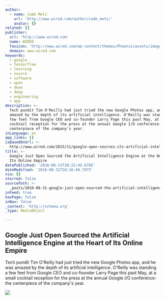 ```yaml
---
author:
  - name: Cade Metz
    url: 'http://www.wired.com/author/cade_metz/'
    avatar: {}
related: []
publisher:
  url: 'http://www.wired.com'
  name: WIRED
  favicon: 'http://www.wired.com/wp-content/themes/Phoenix/assets/images/favicon.ico'
  domain: www.wired.com
keywords:
  - google
  - tensorflow
  - learning
  - source
  - software
  - open
  - dean
  - deep
  - engineering
  - app
description: >-
  Tech pundit Tim O'Reilly had just tried the new Google Photos app, and he was
  amazed by the depth of its artificial intelligence. O'Reilly was standing a
  few feet from Google CEO and co-founder Larry Page this past May, at a small
  cocktail reception for the press at the annual Google I/O conference-the
  centerpiece of the company's year.
inLanguage: en
app_links: []
isBasedOnUrl: >-
  http://www.wired.com/2015/11/google-open-sources-its-artificial-intelligence-engine/
title: >-
  Google Just Open Sourced the Artificial Intelligence Engine at the Heart of
  Its Online Empire
datePublished: '2016-08-31T18:22:45.670Z'
dateModified: '2016-08-31T18:16:48.797Z'
via: {}
starred: false
sourcePath: >-
  _posts/2016-08-31-google-just-open-sourced-the-artificial-intelligence-engine.md
inFeed: true
hasPage: false
inNav: false
_context: 'http://schema.org'
_type: MediaObject

---
```

<article style=""><h1>Google Just Open Sourced the Artificial Intelligence Engine at the Heart of Its Online Empire</h1><p>Tech pundit Tim O'Reilly had just tried the new Google Photos app, and he was amazed by the depth of its artificial intelligence. O'Reilly was standing a few feet from Google CEO and co-founder Larry Page this past May, at a small cocktail reception for the press at the annual Google I/O conference-the centerpiece of the company's year.</p><img src="http://www.wired.com/wp-content/uploads/2015/11/google-tensor-flow-logo-F-1200x630.jpg" /></article>